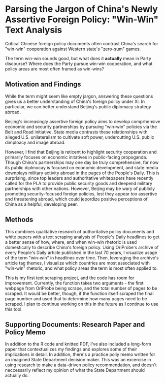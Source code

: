 # Parsing the Jargon of China's Newly Assertive Foreign Policy: "Win-Win" Text Analysis

Critical Chinese foreign policy documents often contrast China's search for "win-win" cooperation against Western state's "zero-sum" games.

The term win-win sounds good, but what does it **actually** mean in Party discourse?
Where does the Party pursue win-win cooperation, and what policy areas are most often framed as win-wins? 

## Motivation and Findings

While the term might seem like empty jargon, answering these questions gives us a better understanding of China's foreign policy under Xi. In particular, we can better understand Beijing's public diplomacy strategy abroad. 

Beijing's increasingly assertive foreign policy aims to develop comprhensive economic and security partnerships by pursuing "win-win" policies via the Belt and Road initiative. State media contrasts these relationships with alleged U.S. unilaterailsm to cultivate soft power, undercutting U.S. public dimploacy and image abroad. 

However, I find that Beijing is reticent to highlight security cooperation and primarily focuses on economic initatives in public-facing propoganda. Though China's partnerships may one day be truly comprehensive, for now its public diplmocay is focused on economic development, and state media downplays military activity abroad in the pages of the People's Daily. This is surprising, since top leaders and authoritative whitepapers have recently called for the PLA to provide public security goods and deepend military partnerships with other nations. However, Beijing may be wary of publicly promoting security-focused foreign policies, lest they appear too assertive and threatening abroad, which could jepordize positive perceptions of China as a helpful, developing peer. 


## Methods 
This combines qualitative research of authoritative policy documents and white papers with a text scraping analysis of People's Daily headlines to get a better sense of how, where, and when win-win rhetoric is used domestically to describe China's foreign policy. Using OriProbe's archive of every People's Daily article published in the last 70 years, I visualize usage of the term "win-win" in headlines over time. Then, leveraging the archive's article tag themes, I visualize which countries are most associated with "win-win" rhetoric, and what policy areas the term is most often applied to. 

This is my first text scraping project, and the code has room for improvement. Currently, the function takes two arguments - the first webpage from OriProbe being scrape, and the total number of pages to be scraped. It would be better, though, if the function itself scraped the final page number and used that to determine how many pages need to be scraped. I plan to continue working on this in the future as I continue to use this tool. 

## Supporting Documents: Research Paper and Policy Memo

In addition to the R code and knitted PDF, I've also included a long-form paper that contextualizes my findings and explores some of their implications in detail. In addition, there's a practice poliy memo written for an imagined State Department decision maker. This was an excercise in using research to make a data-driven policy recommendation, and doesn't neccessarily reflect my opinion of what the State Department should actually do.
